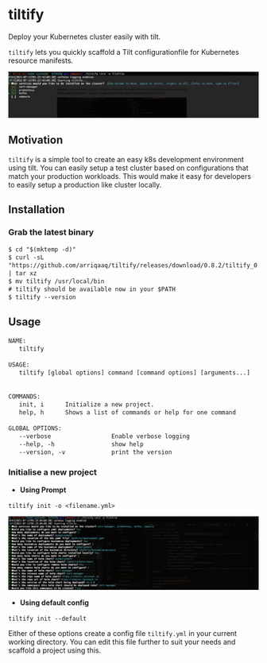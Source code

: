 # tiltify

Deploy your Kubernetes cluster easily with tilt.

`tiltify` lets you quickly scaffold a Tilt configurationfile for Kubernetes resource manifests. 

![Overview image](docs/tiltify-1.png)

## Motivation

`tiltify` is a simple tool to create an easy k8s development environment using tilt. You can easily setup a test cluster based on configurations that match your production workloads. This would make it easy for developers to easily setup a production like cluster locally.

## Installation


### Grab the latest binary

```shell
$ cd "$(mktemp -d)"
$ curl -sL "https://github.com/arriqaaq/tiltify/releases/download/0.8.2/tiltify_0.1.0_$(uname)_amd64.tar.gz" | tar xz
$ mv tiltify /usr/local/bin
# tiltify should be available now in your $PATH
$ tiltify --version
```

## Usage

```shell
NAME:
   tiltify 

USAGE:
   tiltify [global options] command [command options] [arguments...]


COMMANDS:
   init, i      Initialize a new project.
   help, h      Shows a list of commands or help for one command

GLOBAL OPTIONS:
   --verbose                 Enable verbose logging
   --help, -h                show help
   --version, -v             print the version
```

### Initialise a new project

- **Using Prompt**

`tiltify init -o <filename.yml>`

![Overview image 2](docs/tiltify-2.png)

- **Using default config**

`tiltify init --default`

Either of these options create a config file `tiltify.yml` in your current working directory. You can edit this file further to suit your needs and scaffold a project using this.
